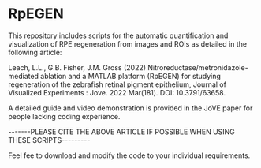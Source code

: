 # RpEGEN
This repository includes scripts for the automatic quantification and visualization of RPE regeneration from images and ROIs as detailed in the following article:
 
Leach, L.L., G.B. Fisher, J.M. Gross (2022) Nitroreductase/metronidazole-mediated ablation and a MATLAB platform (RpEGEN) for studying regeneration of the zebrafish retinal pigment epithelium, Journal of Visualized Experiments : Jove. 2022 Mar(181). DOI: 10.3791/63658.  

A detailed guide and video demonstration is provided in the JoVE paper for people lacking coding experience.

-------PLEASE CITE THE ABOVE ARTICLE IF POSSIBLE WHEN USING THESE SCRIPTS---------

Feel fee to download and modify the code to your individual requirements.
